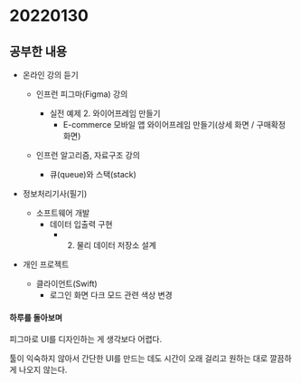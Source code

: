 # 20220130

## 공부한 내용
+ 온라인 강의 듣기
  - 인프런 피그마(Figma) 강의
    * 실전 예제 2. 와이어프레임 만들기
      + E-commerce 모바일 앱 와이어프레임 만들기(상세 화면 / 구매확정 화면)
    
  - 인프런 알고리즘, 자료구조 강의
    * 큐(queue)와 스택(stack)
      
+ 정보처리기사(필기)
  - 소프트웨어 개발
    * 데이터 입출력 구현
      + 2. 물리 데이터 저장소 설계

+ 개인 프로젝트
  - 클라이언트(Swift)
    * 로그인 화면 다크 모드 관련 색상 변경

#### 하루를 돌아보며
피그마로 UI를 디자인하는 게 생각보다 어렵다.

툴이 익숙하지 않아서 간단한 UI를 만드는 데도 시간이 오래 걸리고 원하는 대로 깔끔하게 나오지 않는다.
